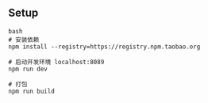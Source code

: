 
## Setup
    bash
    # 安装依赖
    npm install --registry=https://registry.npm.taobao.org

    # 启动开发环境 localhost:8089
    npm run dev

    # 打包
    npm run build

